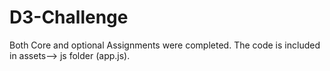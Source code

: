 # D3-Challenge
Both Core and optional Assignments were completed.
The code is included in assets--> js folder (app.js).
